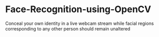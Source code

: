 # Face-Recognition-using-OpenCV
Conceal your own identity in a live webcam stream while facial regions corresponding to any other person should remain unaltered
